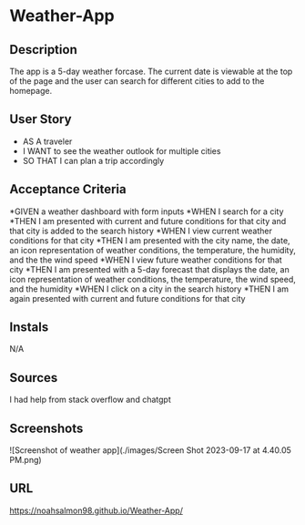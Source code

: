 # Weather-App

## Description
The app is a 5-day weather forcase. The current date is viewable at the top of the page and the user can search for different cities to add to the homepage.


## User Story

* AS A traveler
* I WANT to see the weather outlook for multiple cities
* SO THAT I can plan a trip accordingly


## Acceptance Criteria

*GIVEN a weather dashboard with form inputs
*WHEN I search for a city
*THEN I am presented with current and future conditions for that city and that city is added to the search history
*WHEN I view current weather conditions for that city
*THEN I am presented with the city name, the date, an icon representation of weather conditions, the temperature, the humidity, and the the wind speed
*WHEN I view future weather conditions for that city
*THEN I am presented with a 5-day forecast that displays the date, an icon representation of weather conditions, the temperature, the wind speed, and the humidity
*WHEN I click on a city in the search history
*THEN I am again presented with current and future conditions for that city

## Instals
N/A

## Sources

I had help from stack overflow and chatgpt

## Screenshots

![Screenshot of weather app](./images/Screen Shot 2023-09-17 at 4.40.05 PM.png)

## URL

https://noahsalmon98.github.io/Weather-App/

